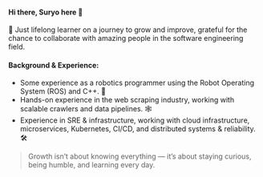 #### Hi there, Suryo here 👋

🌱 Just lifelong learner on a journey to grow and improve, grateful for the chance to collaborate with amazing people in the software engineering field.

#### Background & Experience:

- Some experience as a robotics programmer using the Robot Operating System (ROS) and C++. 🤖
- Hands-on experience in the web scraping industry, working with scalable crawlers and data pipelines. 🕸️
- Experience in SRE & infrastructure, working with cloud infrastructure, microservices, Kubernetes, CI/CD, and distributed systems & reliability. 🛠️

> Growth isn’t about knowing everything — it’s about staying curious, being humble, and learning every day.
